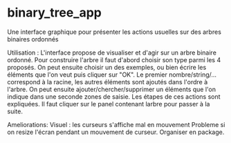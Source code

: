 # binary_tree_app
Une interface graphique pour présenter les actions usuelles sur des arbres binaires ordonnés

Utilisation :
L'interface propose de visualiser et d'agir sur un arbre binaire ordonné.
Pour construire l'arbre il faut d'abord choisir son type parmi les 4 proposés.
On peut ensuite choisir un des exemples, ou bien écrire les éléments que l'on veut puis cliquer sur "OK".
Le premier nombre/string/... correspond à la racine, les autres éléments sont ajoutés dans l'ordre à l'arbre.
On peut ensuite ajouter/chercher/supprimer un éléments que l'on indique dans une seconde zones de saisie.
Les étapes de ces actions sont expliquées. Il faut cliquer sur le panel contenant larbre pour passer à la suite.

Ameliorations:
Visuel : les curseurs s'affiche mal en mouvement
Probleme si on resize l'écran pendant un mouvement de curseur.
Organiser en package.

